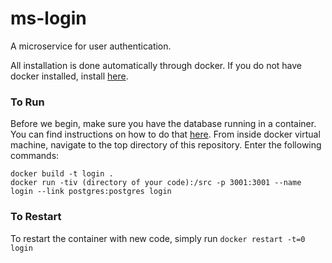 # ms-login
A microservice for user authentication.

All installation is done automatically through docker. If you do not have docker installed, install [here](https://docs.docker.com/engine/installation/).

### To Run
Before we begin, make sure you have the database running in a container. You can find instructions on how to do that [here](https://github.com/Molecular-Playground/databaes). From inside docker virtual machine, navigate to the top directory of this repository. Enter the following commands:
```
docker build -t login .
docker run -tiv (directory of your code):/src -p 3001:3001 --name login --link postgres:postgres login
```
### To Restart
To restart the container with new code, simply run ```docker restart -t=0 login```